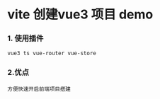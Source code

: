 # vite 创建vue3 项目 demo

 ### 1. 使用插件

    vue3 ts vue-router vue-store

 ### 2.优点
    
    方便快速开启前端项目搭建